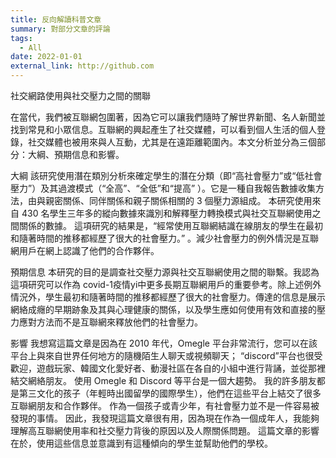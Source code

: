 ```yaml
---
title: 反向解讀科普文章
summary: 對部分文章的評論
tags:
  - All
date: 2022-01-01
external_link: http://github.com
---
```


社交網路使用與社交壓力之間的關聯

在當代，我們被互聯網包圍著，因為它可以讓我們隨時了解世界新聞、名人新聞並找到常見和小眾信息。互聯網的興起產生了社交媒體，可以看到個人生活的個人登錄，社交媒體也被用來與人互動，尤其是在遠距離範圍內。本文分析並分為三個部分：大綱、預期信息和影響。

大綱
該研究使用潛在類別分析來確定學生的潛在分類（即“高社會壓力”或“低社會壓力”）及其過渡模式（“全高”、“全低”和“提高” ）。它是一種自我報告數據收集方法，由與親密關係、同伴關係和親子關係相關的 3 個壓力源組成。
本研究使用來自 430 名學生三年多的縱向數據來識別和解釋壓力轉換模式與社交互聯網使用之間關係的數據。
這項研究的結果是，“經常使用互聯網結識在線朋友的學生在最初和隨著時間的推移都經歷了很大的社會壓力。” 。減少社會壓力的例外情況是互聯網用戶在網上認識了他們的合作夥伴。

預期信息
本研究的目的是調查社交壓力源與社交互聯網使用之間的聯繫。我認為這項研究可以作為 covid-1疫情yi中更多長期互聯網用戶的重要參考。除上述例外情況外，學生最初和隨著時間的推移都經歷了很大的社會壓力。傳達的信息是展示網絡成癮的早期跡象及其與心理健康的關係，以及學生應如何使用有效和直接的壓力應對方法而不是互聯網來釋放他們的社會壓力。

影響
我想寫這篇文章是因為在 2010 年代，Omegle 平台非常流行，您可以在該平台上與來自世界任何地方的隨機陌生人聊天或視頻聊天； “discord”平台也很受歡迎，遊戲玩家、韓國文化愛好者、動漫社區在各自的小組中進行背誦，並從那裡結交網絡朋友。 使用 Omegle 和 Discord 等平台是一個大趨勢。 我的許多朋友都是第三文化的孩子（年輕時出國留學的國際學生），他們在這些平台上結交了很多互聯網朋友和合作夥伴。
作為一個孩子或青少年，有社會壓力並不是一件容易被發現的事情。 因此，我發現這篇文章很有用，因為現在作為一個成年人，我能夠理解高互聯網使用率和社交壓力背後的原因以及人際關係問題。 這篇文章的影響在於，使用這些信息並意識到有這種傾向的學生並幫助他們的學校。
